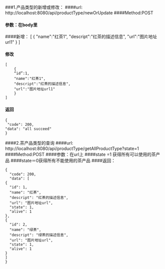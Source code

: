 ###1.产品类型的新增或修改：
####url: http://localhost:8080/api/productType/newOrUpdate 
####Method:POST
#### 参数：在body里
####新增：
    [
        {
        "name":"红茶1",
        "descript":"红茶的描述信息",
        "url":"图片地址url1"
        }
    ]
#### 修改
	[
        {
        “id”:1,
        "name":"红茶1",
        "descript":"红茶的描述信息",
        "url":"图片地址url1"
        }
    ]
#### 返回
	{
 	 "code": 200,
  	"data": "all succeed"
	}
####2.茶产品类型的查询
####url: http://localhost:8080/api/productType/getAllProductType?state=1
####Method:POST
####参数：在url上
####state =1 获得所有可以使用的茶产品
####state＝0获得所有不能使用的茶产品
####返回：

	{
	  "code": 200,
	  "data": [
    {
      "id": 1,
      "name": "红茶",
      "descript": "红茶的描述信息",
      "url": "图片地址url",
      "state": 1,
      "alive": 1
    },
    {
      "id": 2,
      "name": "绿茶",
      "descript": "绿茶的描述信息",
      "url": "图片地址url",
      "state": 1,
      "alive": 1
    }
  	]
	}

